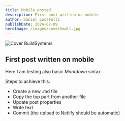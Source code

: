 ```yaml
---
title: Mobile posted
description: First post written on mobile
author: Daniel Locatelli
publishDate: 2024-02-09
heroImage: /images/coverSmall.jpg
---
```


![Cover BuildSystems](/images/coverSmall.jpg)

## First post written on mobile
Here I am testing also basic *Markdown* sintax

Steps to achieve this:
- Create a new .md file
- Copy the top part from another file
- Update post properties
- Write text
- Commit (the upload to Netlify should be automatic)
